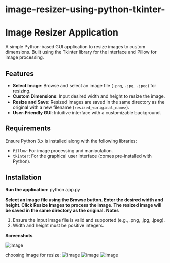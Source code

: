 # image-resizer-using-python-tkinter-
# Image Resizer Application

A simple Python-based GUI application to resize images to custom dimensions. Built using the Tkinter library for the interface and Pillow for image processing.

## Features

- **Select Image**: Browse and select an image file (`.png`, `.jpg`, `.jpeg`) for resizing.
- **Custom Dimensions**: Input desired width and height to resize the image.
- **Resize and Save**: Resized images are saved in the same directory as the original with a new filename (`resized_<original_name>`).
- **User-Friendly GUI**: Intuitive interface with a customizable background.

## Requirements

Ensure Python 3.x is installed along with the following libraries:

- `Pillow`: For image processing and manipulation.
- `tkinter`: For the graphical user interface (comes pre-installed with Python).

## Installation

**Run the application:**
python app.py

**Select an image file using the Browse button.
Enter the desired width and height.
Click Resize Images to process the image. The resized image will be saved in the same directory as the original.**
**Notes**

1. Ensure the input image file is valid and supported (e.g., .png, .jpg, .jpeg).
2. Width and height must be positive integers.
   
**Screenshots**

![image](https://github.com/user-attachments/assets/21a2a9ef-8ba6-48c4-9ba4-9b90d35f7848)

choosing image for resize:
![image](https://github.com/user-attachments/assets/c2512a26-2125-499e-a79a-33b8efe08c15)
![image](https://github.com/user-attachments/assets/d1cfb4ec-c0e0-4104-869c-4e80f12dfcaa)
![image](https://github.com/user-attachments/assets/3fb61600-c04c-4b3d-bdcd-f64472a960ae)




